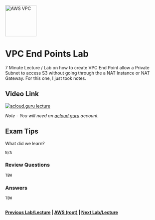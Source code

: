 <img src="https://i.imgur.com/4x1VSb6.png" height="100" title="AWS VPC" />


VPC End Points Lab
======

7 Minute Lecture / Lab on how to create VPC End Point allow a Private Subnet to access S3 without
going through the a NAT Instance or NAT Gateway.  For this one, I just took notes.
 
  
## Video Link

[![acloud.guru lecture](https://i.imgur.com/gK5x70y.png)](https://acloud.guru/course/aws-certified-solutions-architect-associate/learn/vpc/434a93bb-4762-af5a-e032-de470fd7ac84/watch)

*Note - You will need an [acloud.guru](acloud.guru) account.*
  

## Exam Tips

What did we learn?

    N/A

     
### Review Questions

    TBW
    

### Answers

    TBW


 
## 

**[Previous Lab/Lecture](vpc-nat-vs-bastion.md) | [AWS (root)](../readme.adoc) | [Next Lab/Lecture](vpc-cleanup-lab.md)**








